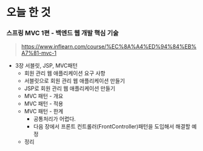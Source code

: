 # 오늘 한 것

### 스프링 MVC 1편 - 백엔드 웹 개발 핵심 기술 
> https://www.inflearn.com/course/%EC%8A%A4%ED%94%84%EB%A7%81-mvc-1

- 3장 서블릿, JSP, MVC패턴
    - 회원 관리 웹 애플리케이션 요구 사항
    - 서블릿으로 회원 관리 웹 애플리케이션 만들기
    - JSP로 회원 관리 웹 애플리케이션 만들기
    - MVC 패턴 - 개요
    - MVC 패턴 - 적용
    - MVC 패턴 - 한계
        - 공통처리가 어렵다.
        - 다음 장에서 프론트 컨트롤러(FrontController)패턴을 도입해서 해결할 예정
    - 정리